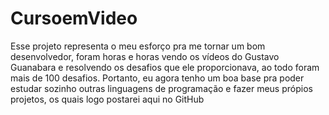 # CursoemVideo
Esse projeto representa o meu esforço pra me tornar um bom desenvolvedor, 
foram horas e horas vendo os vídeos do Gustavo Guanabara e resolvendo 
os desafios que ele proporcionava, ao todo foram mais de 100 desafios.
Portanto, eu agora tenho um boa base pra poder estudar sozinho outras
linguagens de programação e fazer meus própios projetos,
os quais logo postarei aqui no GitHub
